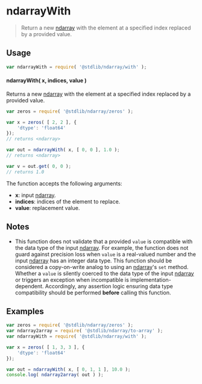 <!--

@license Apache-2.0

Copyright (c) 2025 The Stdlib Authors.

Licensed under the Apache License, Version 2.0 (the "License");
you may not use this file except in compliance with the License.
You may obtain a copy of the License at

   http://www.apache.org/licenses/LICENSE-2.0

Unless required by applicable law or agreed to in writing, software
distributed under the License is distributed on an "AS IS" BASIS,
WITHOUT WARRANTIES OR CONDITIONS OF ANY KIND, either express or implied.
See the License for the specific language governing permissions and
limitations under the License.

-->

# ndarrayWith

> Return a new [ndarray][@stdlib/ndarray/ctor] with the element at a specified index replaced by a provided value.

<!-- Section to include introductory text. Make sure to keep an empty line after the intro `section` element and another before the `/section` close. -->

<section class="intro">

</section>

<!-- /.intro -->

<!-- Package usage documentation. -->

<section class="usage">

## Usage

```javascript
var ndarrayWith = require( '@stdlib/ndarray/with' );
```

#### ndarrayWith( x, indices, value )

Returns a new [ndarray][@stdlib/ndarray/ctor] with the element at a specified index replaced by a provided value.

```javascript
var zeros = require( '@stdlib/ndarray/zeros' );

var x = zeros( [ 2, 2 ], {
    'dtype': 'float64'
});
// returns <ndarray>

var out = ndarrayWith( x, [ 0, 0 ], 1.0 );
// returns <ndarray>

var v = out.get( 0, 0 );
// returns 1.0
```

The function accepts the following arguments:

-   **x**: input [ndarray][@stdlib/ndarray/ctor].
-   **indices**: indices of the element to replace.
-   **value**: replacement value.

</section>

<!-- /.usage -->

<!-- Package usage notes. Make sure to keep an empty line after the `section` element and another before the `/section` close. -->

<section class="notes">

## Notes

-   This function does not validate that a provided `value` is compatible with the data type of the input [ndarray][@stdlib/ndarray/ctor]. For example, the function does not guard against precision loss when `value` is a real-valued number and the input [ndarray][@stdlib/ndarray/ctor] has an integer data type. This function should be considered a copy-on-write analog to using an [ndarray][@stdlib/ndarray/ctor]'s `set` method. Whether a `value` is silently coerced to the data type of the input [ndarray][@stdlib/ndarray/ctor] or triggers an exception when incompatible is implementation-dependent. Accordingly, any assertion logic ensuring data type compatibility should be performed **before** calling this function.

</section>

<!-- /.notes -->

<!-- Package usage examples. -->

<section class="examples">

## Examples

<!-- eslint no-undef: "error" -->

```javascript
var zeros = require( '@stdlib/ndarray/zeros' );
var ndarray2array = require( '@stdlib/ndarray/to-array' );
var ndarrayWith = require( '@stdlib/ndarray/with' );

var x = zeros( [ 1, 3, 3 ], {
    'dtype': 'float64'
});

var out = ndarrayWith( x, [ 0, 1, 1 ], 10.0 );
console.log( ndarray2array( out ) );
```

</section>

<!-- /.examples -->

<!-- Section to include cited references. If references are included, add a horizontal rule *before* the section. Make sure to keep an empty line after the `section` element and another before the `/section` close. -->

<section class="references">

</section>

<!-- /.references -->

<!-- Section for related `stdlib` packages. Do not manually edit this section, as it is automatically populated. -->

<section class="related">

</section>

<!-- /.related -->

<!-- Section for all links. Make sure to keep an empty line after the `section` element and another before the `/section` close. -->

<section class="links">

[@stdlib/ndarray/ctor]: https://github.com/stdlib-js/stdlib/tree/develop/lib/node_modules/%40stdlib/ndarray/ctor

<!-- <related-links> -->

<!-- </related-links> -->

</section>

<!-- /.links -->
